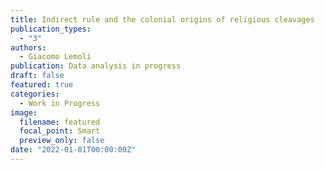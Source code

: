 ```yaml
---
title: Indirect rule and the colonial origins of religious cleavages 
publication_types:
  - "3"
authors:
  - Giacomo Lemoli
publication: Data analysis in progress
draft: false
featured: true
categories:
  - Work in Progress
image:
  filename: featured
  focal_point: Smart
  preview_only: false
date: "2022-01-01T00:00:00Z"
---
```

